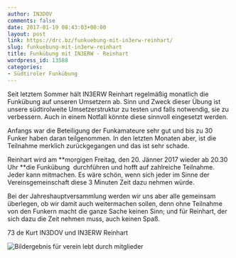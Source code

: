 ```yaml
---
author: IN3DOV
comments: false
date: 2017-01-19 08:43:03+00:00
layout: post
link: https://drc.bz/funkuebung-mit-in3erw-reinhart/
slug: funkuebung-mit-in3erw-reinhart
title: Funkübung mit IN3ERW - Reinhart
wordpress_id: 13588
categories:
- Südtiroler Funkübung
---
```


Seit letztem Sommer hält IN3ERW Reinhart regelmäßig monatlich die Funkübung auf unseren Umsetzern ab. Sinn und Zweck dieser Übung ist unsere südtirolweite Umsetzerstruktur zu testen und falls notwendig, sie zu verbessern. Auch in einem Notfall könnte diese sinnvoll eingesetzt werden.

Anfangs war die Beteiligung der Funkamateure sehr gut und bis zu 30 Funker haben daran teilgenommen. In den letzten Monaten aber, ist die Teilnahme merklich zurückgegangen und das ist sehr schade.

Reinhart wird am **morgigen Freitag, den 20. Jänner 2017 wieder ab 20.30 Uhr **die Funkübung  durchführen und hofft auf zahlreiche Teilnahme. Jeder kann mitmachen. Es wäre schön, wenn sich jeder im Sinne der Vereinsgemeinschaft diese 3 Minuten Zeit dazu nehmen würde.

Bei der Jahreshauptversammlung werden wir uns aber alle gemeinsam überlegen, ob wir damit auch weitermachen sollen, denn ohne Teilnahme von den Funkern macht die ganze Sache keinen Sinn; und für Reinhart, der sich dazu die Zeit nehmen muss, auch keinen Spaß.

73 de Kurt IN3DOV und IN3ERW Reinhart



![Bildergebnis für verein lebt durch mitglieder](https://encrypted-tbn3.gstatic.com/images?q=tbn:ANd9GcRnnEVwpF1XdcrHlkGyfLpbpp_EaT7UPacblM_RxUfFZjUq-6dfmg)
